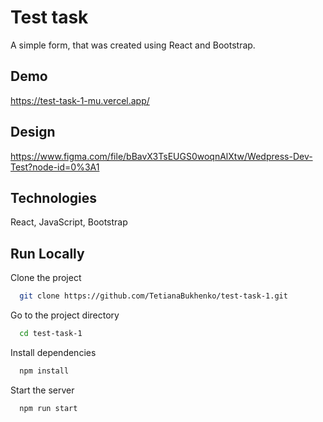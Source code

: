 # Test task
A simple form, that was created using React and Bootstrap.

## Demo
https://test-task-1-mu.vercel.app/

## Design
https://www.figma.com/file/bBavX3TsEUGS0woqnAlXtw/Wedpress-Dev-Test?node-id=0%3A1

## Technologies
React, JavaScript, Bootstrap


## Run Locally

Clone the project

```bash
  git clone https://github.com/TetianaBukhenko/test-task-1.git
```

Go to the project directory

```bash
  cd test-task-1
```

Install dependencies

```bash
  npm install
```

Start the server

```bash
  npm run start
```
